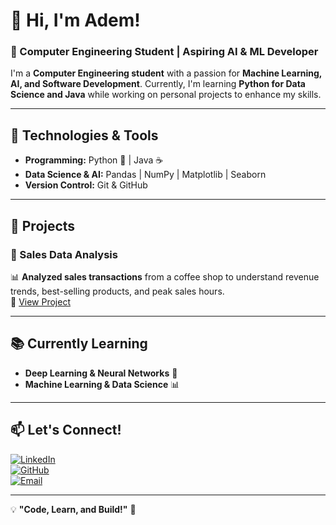 # 👋 Hi, I'm Adem!  

### 🚀 Computer Engineering Student | Aspiring AI & ML Developer  

I'm a **Computer Engineering student** with a passion for **Machine Learning, AI, and Software Development**. Currently, I'm learning **Python for Data Science and Java** while working on personal projects to enhance my skills.  

---

## 🔧 Technologies & Tools  

- **Programming:** Python 🐍 | Java ☕  
- **Data Science & AI:** Pandas | NumPy | Matplotlib | Seaborn  
- **Version Control:** Git & GitHub  

---

## 📌 Projects  

### 🔹 Sales Data Analysis  
📊 **Analyzed sales transactions** from a coffee shop to understand revenue trends, best-selling products, and peak sales hours.  
🔗 [View Project](https://github.com/AdemCE-eng/CoffeSales)  

---

## 📚 Currently Learning  

- **Deep Learning & Neural Networks** 🧠  
- **Machine Learning & Data Science** 📊  

---

## 📫 Let's Connect!  

[![LinkedIn](https://img.shields.io/badge/LinkedIn-Connect-blue?logo=linkedin)](https://www.linkedin.com/in/adem-guedri-4307b8326/)  
[![GitHub](https://img.shields.io/badge/GitHub-Portfolio-black?logo=github)](https://github.com/AdemCE-eng)  
[![Email](https://img.shields.io/badge/Email-Contact%20Me-red?logo=gmail)](mailto:guedriadem@gmail.com)  

---

💡 **"Code, Learn, and Build!"** 🚀  
